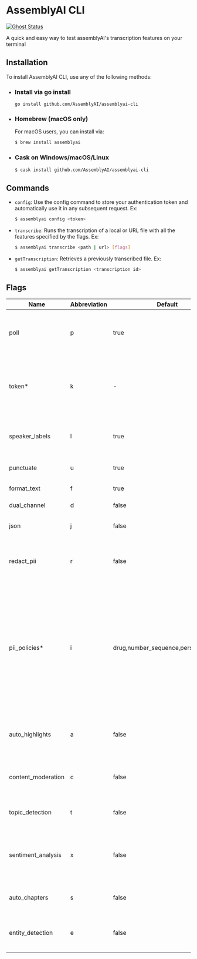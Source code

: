 # AssemblyAI CLI

[![Ghost Status](https://img.shields.io/badge/Homebrew-FBB040.svg?style=for-the-badge&logo=Homebrew&logoColor=black)](https://assemblyai.com)

A quick and easy way to test assemblyAI's transcription features on your terminal

## Installation

To install AssemblyAI CLI, use any of the following methods:

- ### Install via go install

  `go install github.com/AssemblyAI/assemblyai-cli`

- ### Homebrew (macOS only)

  For macOS users, you can install via:

    ``` bash
    $ brew install assemblyai
    ```

- ### Cask on Windows/macOS/Linux

  ``` bash
  $ cask install github.com/AssemblyAI/assemblyai-cli
  ```

## Commands

- `config`: Use the config command to store your authentication token and automatically use it in any subsequent request.
Ex:

  ``` bash
  $ assemblyai config <token>
  ```

- `transcribe`: Runs the transcription of a local or URL file with all the features specified by the flags.
  Ex:

  ``` bash
  $ assemblyai transcribe <path | url> [flags]
  ```

- `getTranscription`: Retrieves a previously transcribed file.
  Ex:

  ``` bash
  $ assemblyai getTranscription <transcription id>
  ```

## Flags

| Name | Abbreviation | Default | Description |
  |--|--|--|--|
|poll|p|true|The CLI will poll the transcription every 3 seconds until it's complete.|
|token*|k|-|This will always be used, if provided. Required if the user hasn't authenticated.|
|speaker_labels|l|true|Automatically detect the number of speakers in the file.|
|punctuate|u|true|Enable automatic punctuation|
|format_text|f|true|Enable text formatting|
|dual_channel|d|false|Enable dual channel|
|json|j|false|If true, the CLI will output the JSON. |
|redact_pii|r|false|Remove personally identifiable information from the transcription.|
|pii_policies*|i|drug,number_sequence,person_name*|The list of PII policies to redact (source), comma-separated. Required if the redact_pii flag is true, with the default value including drugs, number sequences, and person names. |
|auto_highlights|a|false|Automatically detect important phrases and words in the text.|
|content_moderation|c|false|Detect if sensitive content is spoken in the file.|
|topic_detection|t|false|Label the topics that are spoken in the file.|
|sentiment_analysis|x|false|Detect the sentiment of each sentence of speech spoken in the file.|
|auto_chapters|s|false|A "summary over time" for the audio file transcribed.|
|entity_detection|e|false|Identify a wide range of entities that are spoken in the audio file.|
